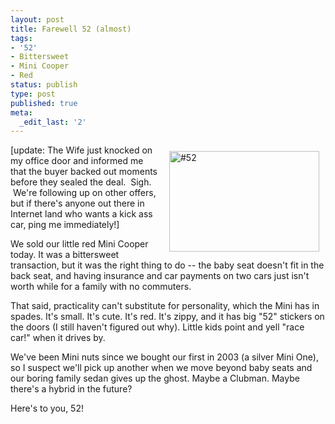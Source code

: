 ```yaml
---
layout: post
title: Farewell 52 (almost)
tags:
- '52'
- Bittersweet
- Mini Cooper
- Red
status: publish
type: post
published: true
meta:
  _edit_last: '2'
---
```

<a title="View '#52' on Flickr.com" href="http://www.flickr.com/photos/20417698@N00/2613703902"><img style="padding:10px" src="http://farm4.static.flickr.com/3265/2613703902_f0a76e256a_m.jpg" border="0" alt="#52" width="240" height="161" align="right" /></a>

[update: The Wife just knocked on my office door and informed me that the buyer backed out moments before they sealed the deal.  Sigh.  We're following up on other offers, but if there's anyone out there in Internet land who wants a kick ass car, ping me immediately!]

We sold our little red Mini Cooper today. It was a bittersweet transaction, but it was the right thing to do -- the baby seat doesn't fit in the back seat, and having insurance and car payments on two cars just isn't worth while for a family with no commuters.

That said, practicality can't substitute for personality, which the Mini has in spades.  It's small.  It's cute.  It's red.  It's zippy, and it has big "52" stickers on the doors (I still haven't figured out why).  Little kids point and yell "race car!" when it drives by.

We've been Mini nuts since we bought our first in 2003 (a silver Mini One), so I suspect we'll pick up another when we move beyond baby seats and our boring family sedan gives up the ghost.  Maybe a Clubman.  Maybe there's a hybrid in the future?

Here's to you, 52!
